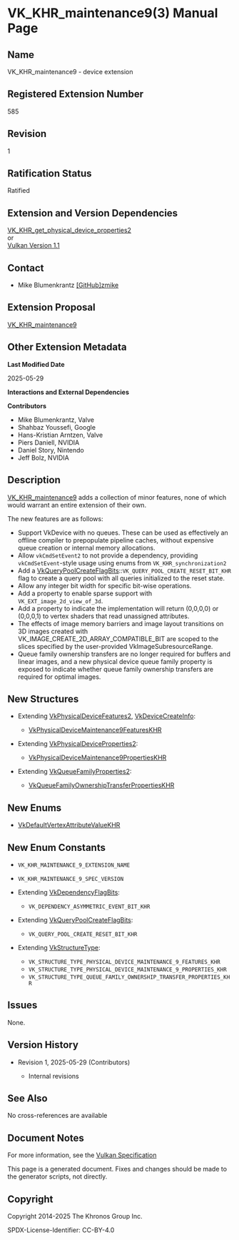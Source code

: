 # VK\_KHR\_maintenance9(3) Manual Page

## Name

VK\_KHR\_maintenance9 - device extension



## [](#_registered_extension_number)Registered Extension Number

585

## [](#_revision)Revision

1

## [](#_ratification_status)Ratification Status

Ratified

## [](#_extension_and_version_dependencies)Extension and Version Dependencies

[VK\_KHR\_get\_physical\_device\_properties2](https://registry.khronos.org/vulkan/specs/latest/man/html/VK_KHR_get_physical_device_properties2.html)  
or  
[Vulkan Version 1.1](#versions-1.1)

## [](#_contact)Contact

- Mike Blumenkrantz [\[GitHub\]zmike](https://github.com/KhronosGroup/Vulkan-Docs/issues/new?body=%5BVK_KHR_maintenance9%5D%20%40zmike%0A%2AHere%20describe%20the%20issue%20or%20question%20you%20have%20about%20the%20VK_KHR_maintenance9%20extension%2A)

## [](#_extension_proposal)Extension Proposal

[VK\_KHR\_maintenance9](https://github.com/KhronosGroup/Vulkan-Docs/tree/main/proposals/VK_KHR_maintenance9.adoc)

## [](#_other_extension_metadata)Other Extension Metadata

**Last Modified Date**

2025-05-29

**Interactions and External Dependencies**

**Contributors**

- Mike Blumenkrantz, Valve
- Shahbaz Youssefi, Google
- Hans-Kristian Arntzen, Valve
- Piers Daniell, NVIDIA
- Daniel Story, Nintendo
- Jeff Bolz, NVIDIA

## [](#_description)Description

[VK\_KHR\_maintenance9](https://registry.khronos.org/vulkan/specs/latest/man/html/VK_KHR_maintenance9.html) adds a collection of minor features, none of which would warrant an entire extension of their own.

The new features are as follows:

- Support VkDevice with no queues. These can be used as effectively an offline compiler to prepopulate pipeline caches, without expensive queue creation or internal memory allocations.
- Allow `vkCmdSetEvent2` to not provide a dependency, providing `vkCmdSetEvent`-style usage using enums from `VK_KHR_synchronization2`
- Add a [VkQueryPoolCreateFlagBits](https://registry.khronos.org/vulkan/specs/latest/man/html/VkQueryPoolCreateFlagBits.html)::`VK_QUERY_POOL_CREATE_RESET_BIT_KHR` flag to create a query pool with all queries initialized to the reset state.
- Allow any integer bit width for specific bit-wise operations.
- Add a property to enable sparse support with `VK_EXT_image_2d_view_of_3d`.
- Add a property to indicate the implementation will return (0,0,0,0) or (0,0,0,1) to vertex shaders that read unassigned attributes.
- The effects of image memory barriers and image layout transitions on 3D images created with VK\_IMAGE\_CREATE\_2D\_ARRAY\_COMPATIBLE\_BIT are scoped to the slices specified by the user-provided VkImageSubresourceRange.
- Queue family ownership transfers are no longer required for buffers and linear images, and a new physical device queue family property is exposed to indicate whether queue family ownership transfers are required for optimal images.

## [](#_new_structures)New Structures

- Extending [VkPhysicalDeviceFeatures2](https://registry.khronos.org/vulkan/specs/latest/man/html/VkPhysicalDeviceFeatures2.html), [VkDeviceCreateInfo](https://registry.khronos.org/vulkan/specs/latest/man/html/VkDeviceCreateInfo.html):
  
  - [VkPhysicalDeviceMaintenance9FeaturesKHR](https://registry.khronos.org/vulkan/specs/latest/man/html/VkPhysicalDeviceMaintenance9FeaturesKHR.html)
- Extending [VkPhysicalDeviceProperties2](https://registry.khronos.org/vulkan/specs/latest/man/html/VkPhysicalDeviceProperties2.html):
  
  - [VkPhysicalDeviceMaintenance9PropertiesKHR](https://registry.khronos.org/vulkan/specs/latest/man/html/VkPhysicalDeviceMaintenance9PropertiesKHR.html)
- Extending [VkQueueFamilyProperties2](https://registry.khronos.org/vulkan/specs/latest/man/html/VkQueueFamilyProperties2.html):
  
  - [VkQueueFamilyOwnershipTransferPropertiesKHR](https://registry.khronos.org/vulkan/specs/latest/man/html/VkQueueFamilyOwnershipTransferPropertiesKHR.html)

## [](#_new_enums)New Enums

- [VkDefaultVertexAttributeValueKHR](https://registry.khronos.org/vulkan/specs/latest/man/html/VkDefaultVertexAttributeValueKHR.html)

## [](#_new_enum_constants)New Enum Constants

- `VK_KHR_MAINTENANCE_9_EXTENSION_NAME`
- `VK_KHR_MAINTENANCE_9_SPEC_VERSION`
- Extending [VkDependencyFlagBits](https://registry.khronos.org/vulkan/specs/latest/man/html/VkDependencyFlagBits.html):
  
  - `VK_DEPENDENCY_ASYMMETRIC_EVENT_BIT_KHR`
- Extending [VkQueryPoolCreateFlagBits](https://registry.khronos.org/vulkan/specs/latest/man/html/VkQueryPoolCreateFlagBits.html):
  
  - `VK_QUERY_POOL_CREATE_RESET_BIT_KHR`
- Extending [VkStructureType](https://registry.khronos.org/vulkan/specs/latest/man/html/VkStructureType.html):
  
  - `VK_STRUCTURE_TYPE_PHYSICAL_DEVICE_MAINTENANCE_9_FEATURES_KHR`
  - `VK_STRUCTURE_TYPE_PHYSICAL_DEVICE_MAINTENANCE_9_PROPERTIES_KHR`
  - `VK_STRUCTURE_TYPE_QUEUE_FAMILY_OWNERSHIP_TRANSFER_PROPERTIES_KHR`

## [](#_issues)Issues

None.

## [](#_version_history)Version History

- Revision 1, 2025-05-29 (Contributors)
  
  - Internal revisions

## [](#_see_also)See Also

No cross-references are available

## [](#_document_notes)Document Notes

For more information, see the [Vulkan Specification](https://registry.khronos.org/vulkan/specs/latest/html/vkspec.html#VK_KHR_maintenance9)

This page is a generated document. Fixes and changes should be made to the generator scripts, not directly.

## [](#_copyright)Copyright

Copyright 2014-2025 The Khronos Group Inc.

SPDX-License-Identifier: CC-BY-4.0